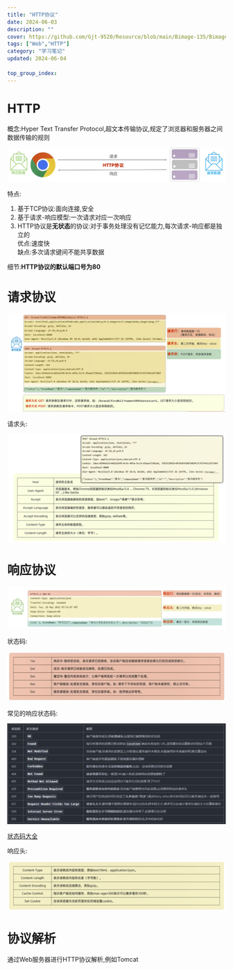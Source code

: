 ```yaml
---
title: "HTTP协议"
date: 2024-06-03
description: ""
cover: https://github.com/Gjt-9520/Resource/blob/main/Bimage-135/Bimage36.jpg?raw=true
tags: ["Web","HTTP"]
category: "学习笔记"
updated: 2024-06-04
 
top_group_index: 
---
```


# HTTP

概念:Hyper Text Transfer Protocol,超文本传输协议,规定了浏览器和服务器之间数据传输的规则

![HTTP协议概念](../images/HTTP概念.png)

特点:
1. 基于TCP协议:面向连接,安全
2. 基于请求-响应模型:一次请求对应一次响应
3. HTTP协议是**无状态**的协议:对于事务处理没有记忆能力,每次请求-响应都是独立的                 
优点:速度快                   
缺点:多次请求键间不能共享数据                

细节:**HTTP协议的默认端口号为80**

# 请求协议

![HTTP请求数据格式](../images/HTTP请求数据格式.png)

请求头:

![HTTP请求头](../images/HTTP请求头.png)
  
# 响应协议

![HTTP响应数据格式](../images/HTTP响应数据格式.png)

状态码:

![HTTP响应状态码](../images/HTTP响应状态码.png)

常见的响应状态码:

![常见的响应状态码](../images/常见的响应状态码.png)

[状态码大全](https://cloud.tencent.com/developer/chapter/13553)

响应头:

![HTTP响应头](../images/HTTP响应头.png)

# 协议解析

通过Web服务器进行HTTP协议解析,例如Tomcat